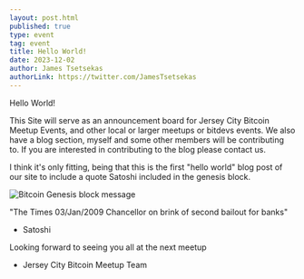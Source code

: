 ```yaml
---
layout: post.html
published: true
type: event
tag: event
title: Hello World!
date: 2023-12-02
author: James Tsetsekas
authorLink: https://twitter.com/JamesTsetsekas
---
```

Hello World! 

This Site will serve as an announcement board for Jersey City Bitcoin Meetup Events, and other local or larger meetups or bitdevs events. We also have a blog section, myself and some other members will be contributing to. If you are interested in contributing to the blog please contact us.

I think it's only fitting, being that this is the first "hello world" blog post of our site to include a quote Satoshi included in the genesis block.

<div style="max-width: 100%; overflow: hidden;">
    <img src="/images/blog/bitcoin-genesis-block.jpg" alt="Bitcoin Genesis block message" title="bitcoin-genesis-block-message" style="max-width: 100%; height: auto;">
</div>

"The Times 03/Jan/2009 Chancellor on brink of second bailout for banks"

- Satoshi

<p></p>

Looking forward to seeing you all at the next meetup

<p></p>

- Jersey City Bitcoin Meetup Team
